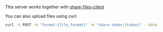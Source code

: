 This server works together with [share-files-client](https://github.com/Carl0sCheca/share-files-client)

You can also upload files using curl:

```bash
curl -X POST -H "format:{file_format}" -H "share-token:{token}" --data-binary "@{/path/to/file}" {server_url}/upload
```
